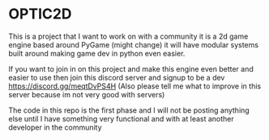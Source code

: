 # OPTIC2D
This is a project that I want to work on with a community it is a 2d game engine based around PyGame (might change) it will have modular systems built around making game dev in python even easier.

If you want to join in on this project and make this engine even better and easier to use then join this discord server and signup to be a dev
https://discord.gg/meqtDvPS4H (Also please tell me what to improve in this server because im not very good with servers)

The code in this repo is the first phase and I will not be posting anything else until I have something very functional and with at least another developer in the community
